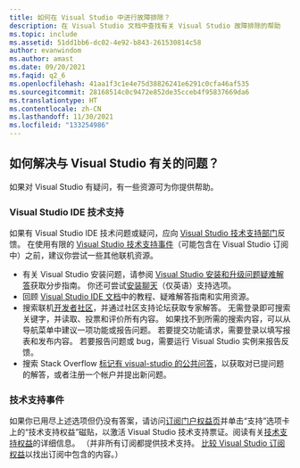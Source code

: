```yaml
---
title: 如何在 Visual Studio 中进行故障排除？
description: 在 Visual Studio 文档中查找有关 Visual Studio 故障排除的帮助
ms.topic: include
ms.assetid: 51dd1bb6-dc02-4e92-b843-261530814c58
author: evanwindom
ms.author: amast
ms.date: 09/20/2021
ms.faqid: q2_6
ms.openlocfilehash: 41aa1f3c1e4e75d38826241e6291c0cfa46af535
ms.sourcegitcommit: 28168514c0c9472e852de35cceb4f95837669da6
ms.translationtype: HT
ms.contentlocale: zh-CN
ms.lasthandoff: 11/30/2021
ms.locfileid: "133254986"
---
```

## <a name="how-do-i-troubleshoot-problems-with-visual-studio"></a>如何解决与 Visual Studio 有关的问题？ 

如果对 Visual Studio 有疑问，有一些资源可为你提供帮助。

### <a name="visual-studio-ide-technical-support"></a>Visual Studio IDE 技术支持
 如果有 Visual Studio IDE 技术问题或疑问，应向 [Visual Studio 技术支持部门](https://visualstudio.microsoft.com/vs/support/)反馈。 在使用有限的 [Visual Studio 技术支持事件](https://docs.microsoft.com/visualstudio/subscriptions/vs-tech-support)（可能包含在 Visual Studio 订阅中）之前，建议你尝试一些其他联机资源。
- 有关 Visual Studio 安装问题，请参阅 [Visual Studio 安装和升级问题疑难解答](https://docs.microsoft.com/visualstudio/install/troubleshooting-installation-issues)获取分步指南。 你还可尝试[安装聊天](https://visualstudio.microsoft.com/vs/support/#talktous)（仅英语）支持选项。
- 回顾 [Visual Studio IDE 文档](https://docs.microsoft.com/visualstudio/ide/)中的教程、疑难解答指南和实用资源。
- 搜索联机[开发者社区](https://developercommunity.visualstudio.com/)，并通过社区支持论坛获取专家解答。 无需登录即可搜索关键字，并读取、投票和评价所有内容。 如果找不到所需的搜索内容，可以从导航菜单中建议一项功能或报告问题。 若要提交功能请求，需要登录以填写报表和发布内容。 若要报告问题或 bug，需要运行 Visual Studio 实例来报告反馈。
- 搜索 Stack Overflow [标记有 visual-studio 的公共问答](https://stackoverflow.com/questions/tagged/visual-studio?tab=Newest)，以获取对已提问题的解答，或者注册一个帐户并提出新问题。

### <a name="technical-support-incidents"></a>技术支持事件
如果你已用尽上述选项但仍没有答案，请访问[订阅门户权益页](https://my.visualstudio.com/Benefits)并单击“支持”选项卡上的“技术支持权益”磁贴，以激活 Visual Studio 技术支持票证。阅读有关[技术支持权益](https://docs.microsoft.com/visualstudio/subscriptions/vs-tech-support)的详细信息。 （并非所有订阅都提供技术支持。 [比较 Visual Studio 订阅权益](https://visualstudio.microsoft.com/vs/benefits/#azure?cat=visual-studio-enterprise-subscription)以找出订阅中包含的内容。）

